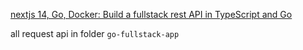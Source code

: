 [nextjs 14, Go, Docker: Build a fullstack rest API in TypeScript and Go](https://www.youtube.com/watch?v=429-r55KFmM)

all request api in folder `go-fullstack-app`
